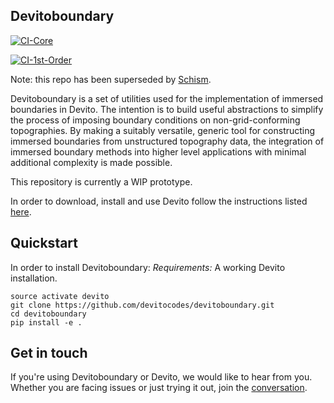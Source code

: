 ## Devitoboundary

[![CI-Core](https://github.com/devitocodes/devitoboundary/actions/workflows/pytest_core.yml/badge.svg)](https://github.com/devitocodes/devitoboundary/actions/workflows/pytest_core.yml)

[![CI-1st-Order](https://github.com/devitocodes/devitoboundary/actions/workflows/pytest_1st_order.yml/badge.svg)](https://github.com/devitocodes/devitoboundary/actions/workflows/pytest_1st_order.yml)

Note: this repo has been superseded by [Schism](https://github.com/EdCaunt/schism).

Devitoboundary is a set of utilities used for the implementation of
immersed boundaries in Devito. The intention is to build useful
abstractions to simplify the process of imposing boundary conditions
on non-grid-conforming topographies. By making a suitably versatile,
generic tool for constructing immersed boundaries from unstructured
topography data, the integration of immersed boundary methods into
higher level applications with minimal additional complexity is
made possible.

This repository is currently a WIP prototype.

In order to download, install and use Devito follow the instructions
listed [here](https://github.com/devitocodes/devito).


## Quickstart
In order to install Devitoboundary:
*Requirements:* A working Devito installation.

```
source activate devito
git clone https://github.com/devitocodes/devitoboundary.git
cd devitoboundary
pip install -e .
```

## Get in touch

If you're using Devitoboundary or Devito, we would like to hear from
you. Whether you are facing issues or just trying it out, join the
[conversation](https://opesci-slackin.now.sh).
